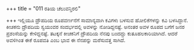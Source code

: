 +++
title = "011 ರತಿಯ ಚೆಲುವನ್ತಿರಲಿ"

+++
ಇಲ್ಲಿಯೂ ದ್ರೌಪದಿಯ ರೂಪವರ್ಣನೆಗೆ ಸಾಮಾನ್ಯವಾಗಿ ಕವಿಗಳು ಬಳಸುವ ಹೋಲಿಕೆಗಳನ್ನು ಕವಿ ಬಳಸಿದ್ದಾನೆ. ಕೀಚಕನು ದ್ರೌಪದಿಯ ಸ್ವಯಂವರ ಸಂದರ್ಭದಲ್ಲಿ ಅವಳನ್ನು ನೋಡಿದ್ದನಷ್ಟೆ. ಅನಂತರ ಅವಳ ರೂಪದ ಬಗೆಗೆ ಜನರ ಪ್ರಶಂಸೆಯನ್ನು ಕೇಳಿದ್ದನಷ್ಟೆ. ತಟಕ್ಕನೆ ಕೀಚಕನಿಗೆ ದ್ರೌಪದಿಯ ನೆನಪು ಬಂದದ್ದು ಕುತೂಹಲಕಾರಿಯಾಗಿದೆ. ಆದರೆ ಅವಳಿಗಿಂತ ಈಕೆ ರೂಪವತಿ ಎಂಬ ಭಾವ ಈ ನೆನಪನ್ನು ಮರೆಸುವತ್ತ ಸಾಗಿದೆ.